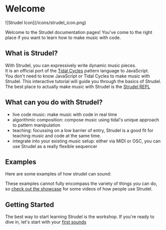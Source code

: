# Welcome

<div className="w-32 animate-pulse md:float-right ml-8">![Strudel Icon](/icons/strudel_icon.png)</div>

Welcome to the Strudel documentation pages!
You've come to the right place if you want to learn how to make music with code.

## What is Strudel?

With Strudel, you can expressively write dynamic music pieces.<br/>
It is an official port of the [Tidal Cycles](https://tidalcycles.org/) pattern language to JavaScript.<br/>
You don't need to know JavaScript or Tidal Cycles to make music with Strudel.
This interactive tutorial will guide you through the basics of Strudel.<br/>
The best place to actually make music with Strudel is the [Strudel REPL](https://strudel.cc/)

<div className="clear-both" />

## What can you do with Strudel?

- live code music: make music with code in real time
- algorithmic composition: compose music using tidal's unique approach to pattern manipulation
- teaching: focussing on a low barrier of entry, Strudel is a good fit for teaching music and code at the same time.
- integrate into your existing music setup: either via MIDI or OSC, you can use Strudel as a really flexible sequencer

## Examples

Here are some examples of how strudel can sound:



These examples cannot fully encompass the variety of things you can do, so [check out the showcase](/intro/showcase/) for some videos of how people use Strudel.

## Getting Started

The best way to start learning Strudel is the workshop.
If you're ready to dive in, let's start with your [first sounds](/workshop/first-sounds)
